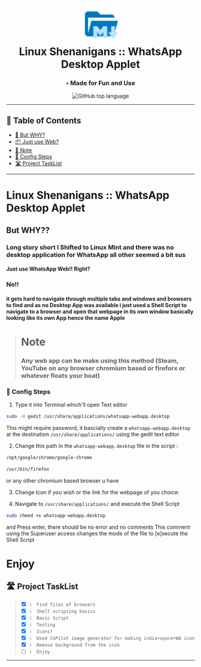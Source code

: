 


<div align="center">
<h1 align="center">
<img src="https://raw.githubusercontent.com/PKief/vscode-material-icon-theme/ec559a9f6bfd399b82bb44393651661b08aaf7ba/icons/folder-markdown-open.svg" width="100" />
<br>Linux Shenanigans :: WhatsApp Desktop Applet</h1>
<h3>◦ Made for Fun and Use</h3>

<p align="center">

</p>

<img src="https://img.shields.io/github/languages/top/RudradevArya/LinuxShenanigans-WhatsApp-Desktop" alt="GitHub top language" />
</div>

---

## 📖 Table of Contents
- [📍 But WHY?](#-But-WHY??)
- [📦 Just use Web?](#-Just-use-WhatsApp-Web!!-Right?)
- [📂 Note](#-Note)
- [🚀 Config Steps](#-Config-Steps)
- [🛣 Project TaskList](#-Project-TaskList)

---



# Linux Shenanigans :: WhatsApp Desktop Applet

## But WHY??
### Long story short I Shifted to Linux Mint and there was no desktop application for WhatsApp all other seemed a bit sus

#### Just use WhatsApp Web!! Right? 
### No!! 
#### it gets hard to navigate through multiple tabs and windows and browsers to find and as no Desktop App was available i just used a Shell Script to navigate to a browser and open that webpage in its own window basically looking like its own App hence the name Apple

> # **Note**
> ### Any web app can be make using this method (Steam, YouTube on any browser chromium based or fireforx or whatever floats your boat)




### 🔧 Config Steps

1. Type it into Terminal which'll open Text editor
```sh
sudo -H gedit /usr/share/applications/whatsapp-webapp.desktop
```
This might require password, it bascially create a `whatsapp-webapp.desktop` at the destination `/usr/share/applications/` using the gedit text editor

2. Change this path in the `whatsapp-webapp.desktop` file in the script :
```sh
/opt/google/chrome/google-chrome
```
```sh
/usr/bin/firefox
```
or any other chromium based browser u have

3. Change Icon if you wish or the link for the webpage of you choice:

4. Navigate to `/usr/share/applications/` and execute the Shell Script
```sh
sudo chmod +x whatsapp-webapp.desktop
```
and Press enter, there should be no error and no comments
This comment using the Superuser access changes the mode of the file to [e]xecute the Shell Script

# Enjoy


## 🛣  Project TaskList

> - [X] `ℹ️  Find files of browsers `
> - [X] `ℹ️  Shell scripting basics`
> - [X] `ℹ️  Basic Script`
> - [X] `ℹ️  Testing`
> - [X] `ℹ️  Icons?`
> - [X] `ℹ️  Used CoPilot image generator for making india+space+WA icon`
> - [X] `ℹ️  Remove background from the icon`
> - [ ] `ℹ️  Enjoy`

---